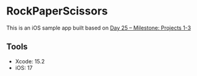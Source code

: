 # RockPaperScissors

This is an iOS sample app built based on [Day 25 – Milestone: Projects 1-3](https://www.hackingwithswift.com/100/swiftui/25)


## Tools
- Xcode: 15.2
- iOS: 17
